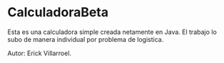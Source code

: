 # CalculadoraBeta

Esta es una calculadora simple creada netamente en Java. 
El trabajo lo subo de manera individual por problema de logistica.

Autor:  Erick Villarroel.
